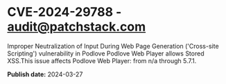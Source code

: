 # CVE-2024-29788 - audit@patchstack.com

Improper Neutralization of Input During Web Page Generation ('Cross-site Scripting') vulnerability in Podlove Podlove Web Player allows Stored XSS.This issue affects Podlove Web Player: from n/a through 5.7.1.



**Publish date:** 2024-03-27
